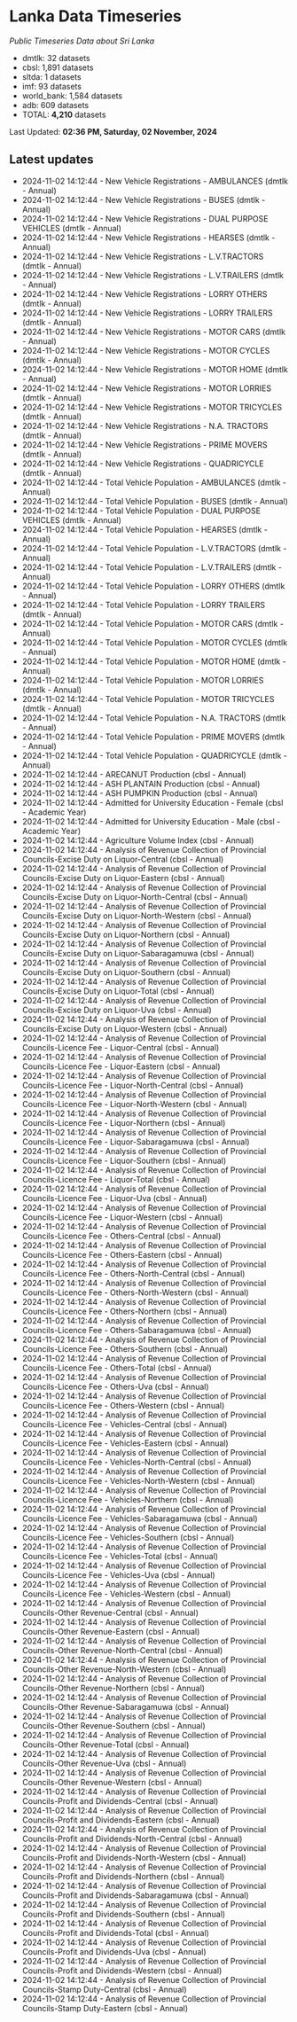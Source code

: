 # Lanka Data Timeseries
*Public Timeseries Data about Sri Lanka*

* dmtlk: 32 datasets
* cbsl: 1,891 datasets
* sltda: 1 datasets
* imf: 93 datasets
* world_bank: 1,584 datasets
* adb: 609 datasets
* TOTAL: **4,210** datasets

Last Updated: **02:36 PM, Saturday, 02 November, 2024**

## Latest updates

* 2024-11-02 14:12:44 - New Vehicle Registrations - AMBULANCES (dmtlk - Annual)
* 2024-11-02 14:12:44 - New Vehicle Registrations - BUSES (dmtlk - Annual)
* 2024-11-02 14:12:44 - New Vehicle Registrations - DUAL PURPOSE VEHICLES (dmtlk - Annual)
* 2024-11-02 14:12:44 - New Vehicle Registrations - HEARSES (dmtlk - Annual)
* 2024-11-02 14:12:44 - New Vehicle Registrations - L.V.TRACTORS (dmtlk - Annual)
* 2024-11-02 14:12:44 - New Vehicle Registrations - L.V.TRAILERS (dmtlk - Annual)
* 2024-11-02 14:12:44 - New Vehicle Registrations - LORRY OTHERS (dmtlk - Annual)
* 2024-11-02 14:12:44 - New Vehicle Registrations - LORRY TRAILERS (dmtlk - Annual)
* 2024-11-02 14:12:44 - New Vehicle Registrations - MOTOR CARS (dmtlk - Annual)
* 2024-11-02 14:12:44 - New Vehicle Registrations - MOTOR CYCLES (dmtlk - Annual)
* 2024-11-02 14:12:44 - New Vehicle Registrations - MOTOR HOME (dmtlk - Annual)
* 2024-11-02 14:12:44 - New Vehicle Registrations - MOTOR LORRIES (dmtlk - Annual)
* 2024-11-02 14:12:44 - New Vehicle Registrations - MOTOR TRICYCLES (dmtlk - Annual)
* 2024-11-02 14:12:44 - New Vehicle Registrations - N.A. TRACTORS (dmtlk - Annual)
* 2024-11-02 14:12:44 - New Vehicle Registrations - PRIME MOVERS (dmtlk - Annual)
* 2024-11-02 14:12:44 - New Vehicle Registrations - QUADRICYCLE (dmtlk - Annual)
* 2024-11-02 14:12:44 - Total Vehicle Population - AMBULANCES (dmtlk - Annual)
* 2024-11-02 14:12:44 - Total Vehicle Population - BUSES (dmtlk - Annual)
* 2024-11-02 14:12:44 - Total Vehicle Population - DUAL PURPOSE VEHICLES (dmtlk - Annual)
* 2024-11-02 14:12:44 - Total Vehicle Population - HEARSES (dmtlk - Annual)
* 2024-11-02 14:12:44 - Total Vehicle Population - L.V.TRACTORS (dmtlk - Annual)
* 2024-11-02 14:12:44 - Total Vehicle Population - L.V.TRAILERS (dmtlk - Annual)
* 2024-11-02 14:12:44 - Total Vehicle Population - LORRY OTHERS (dmtlk - Annual)
* 2024-11-02 14:12:44 - Total Vehicle Population - LORRY TRAILERS (dmtlk - Annual)
* 2024-11-02 14:12:44 - Total Vehicle Population - MOTOR CARS (dmtlk - Annual)
* 2024-11-02 14:12:44 - Total Vehicle Population - MOTOR CYCLES (dmtlk - Annual)
* 2024-11-02 14:12:44 - Total Vehicle Population - MOTOR HOME (dmtlk - Annual)
* 2024-11-02 14:12:44 - Total Vehicle Population - MOTOR LORRIES (dmtlk - Annual)
* 2024-11-02 14:12:44 - Total Vehicle Population - MOTOR TRICYCLES (dmtlk - Annual)
* 2024-11-02 14:12:44 - Total Vehicle Population - N.A. TRACTORS (dmtlk - Annual)
* 2024-11-02 14:12:44 - Total Vehicle Population - PRIME MOVERS (dmtlk - Annual)
* 2024-11-02 14:12:44 - Total Vehicle Population - QUADRICYCLE (dmtlk - Annual)
* 2024-11-02 14:12:44 - ARECANUT Production (cbsl - Annual)
* 2024-11-02 14:12:44 - ASH PLANTAIN Production (cbsl - Annual)
* 2024-11-02 14:12:44 - ASH PUMPKIN Production (cbsl - Annual)
* 2024-11-02 14:12:44 - Admitted for University Education - Female (cbsl - Academic Year)
* 2024-11-02 14:12:44 - Admitted for University Education - Male (cbsl - Academic Year)
* 2024-11-02 14:12:44 - Agriculture Volume Index (cbsl - Annual)
* 2024-11-02 14:12:44 - Analysis of Revenue Collection of Provincial Councils-Excise Duty on Liquor-Central (cbsl - Annual)
* 2024-11-02 14:12:44 - Analysis of Revenue Collection of Provincial Councils-Excise Duty on Liquor-Eastern (cbsl - Annual)
* 2024-11-02 14:12:44 - Analysis of Revenue Collection of Provincial Councils-Excise Duty on Liquor-North-Central (cbsl - Annual)
* 2024-11-02 14:12:44 - Analysis of Revenue Collection of Provincial Councils-Excise Duty on Liquor-North-Western (cbsl - Annual)
* 2024-11-02 14:12:44 - Analysis of Revenue Collection of Provincial Councils-Excise Duty on Liquor-Northern (cbsl - Annual)
* 2024-11-02 14:12:44 - Analysis of Revenue Collection of Provincial Councils-Excise Duty on Liquor-Sabaragamuwa (cbsl - Annual)
* 2024-11-02 14:12:44 - Analysis of Revenue Collection of Provincial Councils-Excise Duty on Liquor-Southern (cbsl - Annual)
* 2024-11-02 14:12:44 - Analysis of Revenue Collection of Provincial Councils-Excise Duty on Liquor-Total (cbsl - Annual)
* 2024-11-02 14:12:44 - Analysis of Revenue Collection of Provincial Councils-Excise Duty on Liquor-Uva (cbsl - Annual)
* 2024-11-02 14:12:44 - Analysis of Revenue Collection of Provincial Councils-Excise Duty on Liquor-Western (cbsl - Annual)
* 2024-11-02 14:12:44 - Analysis of Revenue Collection of Provincial Councils-Licence Fee - Liquor-Central (cbsl - Annual)
* 2024-11-02 14:12:44 - Analysis of Revenue Collection of Provincial Councils-Licence Fee - Liquor-Eastern (cbsl - Annual)
* 2024-11-02 14:12:44 - Analysis of Revenue Collection of Provincial Councils-Licence Fee - Liquor-North-Central (cbsl - Annual)
* 2024-11-02 14:12:44 - Analysis of Revenue Collection of Provincial Councils-Licence Fee - Liquor-North-Western (cbsl - Annual)
* 2024-11-02 14:12:44 - Analysis of Revenue Collection of Provincial Councils-Licence Fee - Liquor-Northern (cbsl - Annual)
* 2024-11-02 14:12:44 - Analysis of Revenue Collection of Provincial Councils-Licence Fee - Liquor-Sabaragamuwa (cbsl - Annual)
* 2024-11-02 14:12:44 - Analysis of Revenue Collection of Provincial Councils-Licence Fee - Liquor-Southern (cbsl - Annual)
* 2024-11-02 14:12:44 - Analysis of Revenue Collection of Provincial Councils-Licence Fee - Liquor-Total (cbsl - Annual)
* 2024-11-02 14:12:44 - Analysis of Revenue Collection of Provincial Councils-Licence Fee - Liquor-Uva (cbsl - Annual)
* 2024-11-02 14:12:44 - Analysis of Revenue Collection of Provincial Councils-Licence Fee - Liquor-Western (cbsl - Annual)
* 2024-11-02 14:12:44 - Analysis of Revenue Collection of Provincial Councils-Licence Fee - Others-Central (cbsl - Annual)
* 2024-11-02 14:12:44 - Analysis of Revenue Collection of Provincial Councils-Licence Fee - Others-Eastern (cbsl - Annual)
* 2024-11-02 14:12:44 - Analysis of Revenue Collection of Provincial Councils-Licence Fee - Others-North-Central (cbsl - Annual)
* 2024-11-02 14:12:44 - Analysis of Revenue Collection of Provincial Councils-Licence Fee - Others-North-Western (cbsl - Annual)
* 2024-11-02 14:12:44 - Analysis of Revenue Collection of Provincial Councils-Licence Fee - Others-Northern (cbsl - Annual)
* 2024-11-02 14:12:44 - Analysis of Revenue Collection of Provincial Councils-Licence Fee - Others-Sabaragamuwa (cbsl - Annual)
* 2024-11-02 14:12:44 - Analysis of Revenue Collection of Provincial Councils-Licence Fee - Others-Southern (cbsl - Annual)
* 2024-11-02 14:12:44 - Analysis of Revenue Collection of Provincial Councils-Licence Fee - Others-Total (cbsl - Annual)
* 2024-11-02 14:12:44 - Analysis of Revenue Collection of Provincial Councils-Licence Fee - Others-Uva (cbsl - Annual)
* 2024-11-02 14:12:44 - Analysis of Revenue Collection of Provincial Councils-Licence Fee - Others-Western (cbsl - Annual)
* 2024-11-02 14:12:44 - Analysis of Revenue Collection of Provincial Councils-Licence Fee - Vehicles-Central (cbsl - Annual)
* 2024-11-02 14:12:44 - Analysis of Revenue Collection of Provincial Councils-Licence Fee - Vehicles-Eastern (cbsl - Annual)
* 2024-11-02 14:12:44 - Analysis of Revenue Collection of Provincial Councils-Licence Fee - Vehicles-North-Central (cbsl - Annual)
* 2024-11-02 14:12:44 - Analysis of Revenue Collection of Provincial Councils-Licence Fee - Vehicles-North-Western (cbsl - Annual)
* 2024-11-02 14:12:44 - Analysis of Revenue Collection of Provincial Councils-Licence Fee - Vehicles-Northern (cbsl - Annual)
* 2024-11-02 14:12:44 - Analysis of Revenue Collection of Provincial Councils-Licence Fee - Vehicles-Sabaragamuwa (cbsl - Annual)
* 2024-11-02 14:12:44 - Analysis of Revenue Collection of Provincial Councils-Licence Fee - Vehicles-Southern (cbsl - Annual)
* 2024-11-02 14:12:44 - Analysis of Revenue Collection of Provincial Councils-Licence Fee - Vehicles-Total (cbsl - Annual)
* 2024-11-02 14:12:44 - Analysis of Revenue Collection of Provincial Councils-Licence Fee - Vehicles-Uva (cbsl - Annual)
* 2024-11-02 14:12:44 - Analysis of Revenue Collection of Provincial Councils-Licence Fee - Vehicles-Western (cbsl - Annual)
* 2024-11-02 14:12:44 - Analysis of Revenue Collection of Provincial Councils-Other Revenue-Central (cbsl - Annual)
* 2024-11-02 14:12:44 - Analysis of Revenue Collection of Provincial Councils-Other Revenue-Eastern (cbsl - Annual)
* 2024-11-02 14:12:44 - Analysis of Revenue Collection of Provincial Councils-Other Revenue-North-Central (cbsl - Annual)
* 2024-11-02 14:12:44 - Analysis of Revenue Collection of Provincial Councils-Other Revenue-North-Western (cbsl - Annual)
* 2024-11-02 14:12:44 - Analysis of Revenue Collection of Provincial Councils-Other Revenue-Northern (cbsl - Annual)
* 2024-11-02 14:12:44 - Analysis of Revenue Collection of Provincial Councils-Other Revenue-Sabaragamuwa (cbsl - Annual)
* 2024-11-02 14:12:44 - Analysis of Revenue Collection of Provincial Councils-Other Revenue-Southern (cbsl - Annual)
* 2024-11-02 14:12:44 - Analysis of Revenue Collection of Provincial Councils-Other Revenue-Total (cbsl - Annual)
* 2024-11-02 14:12:44 - Analysis of Revenue Collection of Provincial Councils-Other Revenue-Uva (cbsl - Annual)
* 2024-11-02 14:12:44 - Analysis of Revenue Collection of Provincial Councils-Other Revenue-Western (cbsl - Annual)
* 2024-11-02 14:12:44 - Analysis of Revenue Collection of Provincial Councils-Profit and Dividends-Central (cbsl - Annual)
* 2024-11-02 14:12:44 - Analysis of Revenue Collection of Provincial Councils-Profit and Dividends-Eastern (cbsl - Annual)
* 2024-11-02 14:12:44 - Analysis of Revenue Collection of Provincial Councils-Profit and Dividends-North-Central (cbsl - Annual)
* 2024-11-02 14:12:44 - Analysis of Revenue Collection of Provincial Councils-Profit and Dividends-North-Western (cbsl - Annual)
* 2024-11-02 14:12:44 - Analysis of Revenue Collection of Provincial Councils-Profit and Dividends-Northern (cbsl - Annual)
* 2024-11-02 14:12:44 - Analysis of Revenue Collection of Provincial Councils-Profit and Dividends-Sabaragamuwa (cbsl - Annual)
* 2024-11-02 14:12:44 - Analysis of Revenue Collection of Provincial Councils-Profit and Dividends-Southern (cbsl - Annual)
* 2024-11-02 14:12:44 - Analysis of Revenue Collection of Provincial Councils-Profit and Dividends-Total (cbsl - Annual)
* 2024-11-02 14:12:44 - Analysis of Revenue Collection of Provincial Councils-Profit and Dividends-Uva (cbsl - Annual)
* 2024-11-02 14:12:44 - Analysis of Revenue Collection of Provincial Councils-Profit and Dividends-Western (cbsl - Annual)
* 2024-11-02 14:12:44 - Analysis of Revenue Collection of Provincial Councils-Stamp Duty-Central (cbsl - Annual)
* 2024-11-02 14:12:44 - Analysis of Revenue Collection of Provincial Councils-Stamp Duty-Eastern (cbsl - Annual)